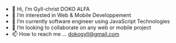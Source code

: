 - 👋 Hi, I’m Gyll-christ DOKO ALFA
- 👀 I’m interested in Web & Mobile Developpement
- 🌱 I’m currently software engineer using JavaScript Technologies
- 💞️ I’m looking to collaborate on any web or mobile project
- 📫 How to reach me ...
    dokogyll@gmail.com

<!---
GyllDoko/GyllDoko is a ✨ special ✨ repository because its `README.md` (this file) appears on your GitHub profile.
You can click the Preview link to take a look at your changes.
--->
